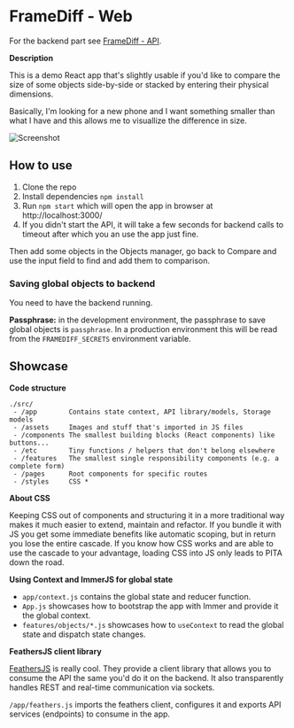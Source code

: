 # FrameDiff - Web

For the backend part see [FrameDiff - API](https://github.com/andrejcremoznik/framediff-api).

**Description**

This is a demo React app that's slightly usable if you'd like to compare the size of some objects side-by-side or stacked by entering their physical dimensions.

Basically, I'm looking for a new phone and I want something smaller than what I have and this allows me to visuallize the difference in size.

![Screenshot](https://cremoznik.si/files/framediff.png)

## How to use

1. Clone the repo
2. Install dependencies `npm install`
2. Run `npm start` which will open the app in browser at http://localhost:3000/
3. If you didn't start the API, it will take a few seconds for backend calls to timeout after which you an use the app just fine.

Then add some objects in the Objects manager, go back to Compare and use the input field to find and add them to comparison.

### Saving global objects to backend

You need to have the backend running.

**Passphrase:** in the development environment, the passphrase to save global objects is `passphrase`. In a production environment this will be read from the `FRAMEDIFF_SECRETS` environment variable.

## Showcase

**Code structure**

```
./src/
 - /app        Contains state context, API library/models, Storage models
 - /assets     Images and stuff that's imported in JS files
 - /components The smallest building blocks (React components) like buttons...
 - /etc        Tiny functions / helpers that don't belong elsewhere
 - /features   The smallest single responsibility components (e.g. a complete form)
 - /pages      Root components for specific routes
 - /styles     CSS *
```

**About CSS**

Keeping CSS out of components and structuring it in a more traditional way makes it much easier to extend, maintain and refactor. If you bundle it with JS you get some immediate benefits like automatic scoping, but in return you lose the entire cascade. If you know how CSS works and are able to use the cascade to your advantage, loading CSS into JS only leads to PITA down the road.

**Using Context and ImmerJS for global state**

* `app/context.js` contains the global state and reducer function.
* `App.js` showcases how to bootstrap the app with Immer and provide it the global context.
* `features/objects/*.js` showcases how to `useContext` to read the global state and dispatch state changes.

**FeathersJS client library**

[FeathersJS](https://feathersjs.com/) is really cool. They provide a client library that allows you to consume the API the same you'd do it on the backend. It also transparently handles REST and real-time communication via sockets.

`/app/feathers.js` imports the feathers client, configures it and exports API services (endpoints) to consume in the app.
